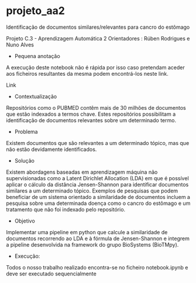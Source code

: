 # projeto_aa2
Identificação de documentos similares/relevantes para cancro do estômago

Projeto C.3 - Aprendizagem Automática 2
Orientadores : Rúben Rodrigues e Nuno Alves

* Pequena anotação

A execução deste notebook não é rápida por isso caso pretendam aceder aos ficheiros resultantes da mesma podem encontrá-los neste link.

Link

* Contextualização

Repositórios como o PUBMED contêm mais de 30 milhões de documentos que estão indexados a termos chave. Estes repositórios possibilitam a identificação de documentos relevantes sobre um determinado termo.


* Problema

Existem documentos que são relevantes a um determinado tópico, mas que não estão devidamente identificados.

* Solução

Existem abordagens baseadas em aprendizagem máquina não supervisionadas como a Latent Dirichlet Allocation (LDA) em que é possível aplicar o cálculo da distância Jensen-Shannon para identificar documentos similares a um determinado tópico. Exemplos de pesquisas que podem beneficiar de um sistema orientado a similaridade de documentos incluem a pesquisa sobre uma determinada doença como o cancro do estômago e um tratamento que não foi indexado pelo repositório.

* Objetivo

Implementar uma pipeline em python que calcule a similaridade de documentos recorrendo ao LDA e à fórmula de Jensen-Shannon e integrem a pipeline desenvolvida na framework do grupo BioSystems (BioTMpy).


* Execução:

Todos o nosso trabalho realizado encontra-se no ficheiro notebook.ipynb e deve ser executado sequencialmente